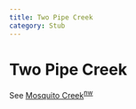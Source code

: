 ```yaml
---
title: Two Pipe Creek
category: Stub
---
```

# Two Pipe Creek
See [Mosquito Creek](/Area/Mosquito-Creek)<sup>[nw][]</sup>

[nw]: Names-Walt-1978
